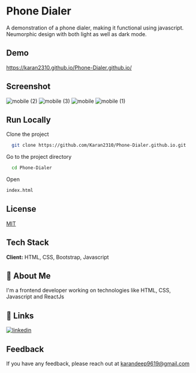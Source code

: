 
# Phone Dialer 

A demonstration of a phone dialer, making it functional using javascript. Neumorphic design with both light as well as dark mode.


## Demo

https://karan2310.github.io/Phone-Dialer.github.io/


## Screenshot

![mobile (2)](https://user-images.githubusercontent.com/72909842/149458031-085bea4a-6e00-4602-b9a1-34b0785b3f2e.png)
![mobile (3)](https://user-images.githubusercontent.com/72909842/149458530-cdc5c372-e4ef-463a-8a56-efe0c63025a2.png)
![mobile](https://user-images.githubusercontent.com/72909842/149458053-ad20dabf-47b6-4623-b254-9e625e15a5fe.png)
![mobile (1)](https://user-images.githubusercontent.com/72909842/149458092-458f7b1d-69e1-487b-88a1-994562b4185f.png)





## Run Locally

Clone the project

```bash
  git clone https://github.com/Karan2310/Phone-Dialer.github.io.git
```

Go to the project directory

```bash
  cd Phone-Dialer
```

Open
 ```bash
 index.html
```




## License

[MIT](https://choosealicense.com/licenses/mit/)


## Tech Stack

**Client:** HTML, CSS, Bootstrap, Javascript


## 🚀 About Me
I'm a frontend developer working on technologies like HTML, CSS, Javascript and ReactJs 


## 🔗 Links
[![linkedin](https://img.shields.io/badge/linkedin-0A66C2?style=for-the-badge&logo=linkedin&logoColor=white)](https://www.linkedin.com/in/karandeep2310/)

## Feedback

If you have any feedback, please reach out at karandeep9619@gmail.com

